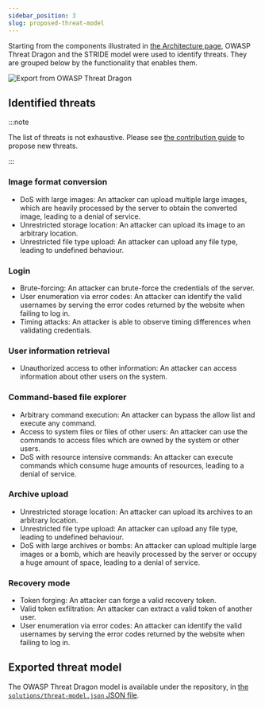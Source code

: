 ```yaml
---
sidebar_position: 3
slug: proposed-threat-model
---
```


Starting from the components illustrated in [the Architecture page](/ubuntu-portrait/architecture), OWASP Threat Dragon and the STRIDE model were used to identify threats. They are grouped below by the functionality that enables them.

![Export from OWASP Threat Dragon](/img/threat-model.png)

## Identified threats

:::note

The list of threats is not exhaustive. Please see [the contribution guide](https://github.com/iosifache/oss_fortress/blob/main/CONTRIBUTING.md) to propose new threats.

:::

### Image format conversion

- DoS with large images: An attacker can upload multiple large images, which are heavily processed by the server to obtain the converted image, leading to a denial of service.
- Unrestricted storage location: An attacker can upload its image to an arbitrary location.
- Unrestricted file type upload: An attacker can upload any file type, leading to undefined behaviour.

### Login

- Brute-forcing: An attacker can brute-force the credentials of the server.
- User enumeration via error codes: An attacker can identify the valid usernames by serving the error codes returned by the website when failing to log in.
- Timing attacks: An attacker is able to observe timing differences when validating credentials.

### User information retrieval

- Unauthorized access to other information: An attacker can access information about other users on the system.

### Command-based file explorer

- Arbitrary command execution: An attacker can bypass the allow list and execute any command.
- Access to system files or files of other users: An attacker can use the commands to access files which are owned by the system or other users.
- DoS with resource intensive commands: An attacker can execute commands which consume huge amounts of resources, leading to a denial of service.

### Archive upload

- Unrestricted storage location: An attacker can upload its archives to an arbitrary location.
- Unrestricted file type upload: An attacker can upload any file type, leading to undefined behaviour.
- DoS with large archives or bombs: An attacker can upload multiple large images or a bomb, which are heavily processed by the server or occupy a huge amount of space, leading to a denial of service.

### Recovery mode

- Token forging: An attacker can forge a valid recovery token.
- Valid token exfiltration: An attacker can extract a valid token of another user.
- User enumeration via error codes: An attacker can identify the valid usernames by serving the error codes returned by the website when failing to log in.

## Exported threat model

The OWASP Threat Dragon model is available under the repository, in [the `solutions/threat-model.json` JSON file](https://github.com/iosifache/oss_fortress/tree/main/solutions/threat-model.json).

